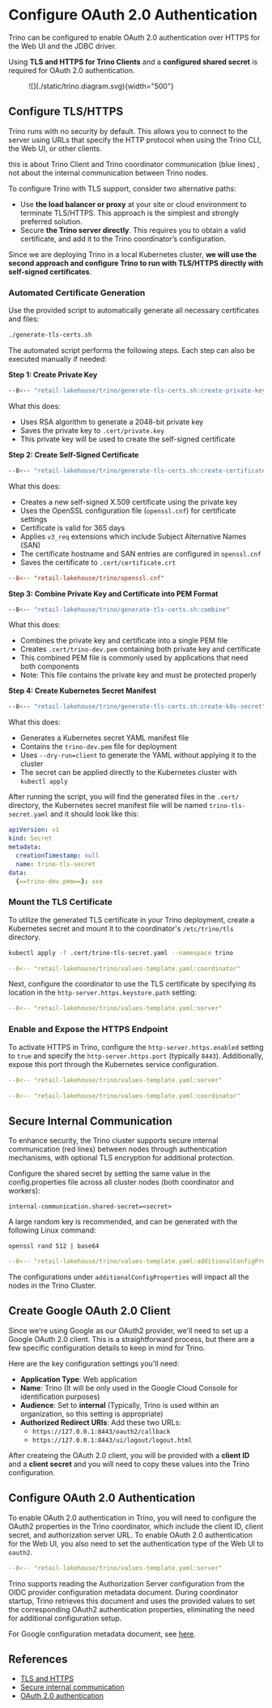 # Configure OAuth 2.0 Authentication

Trino can be configured to enable OAuth 2.0 authentication over HTTPS for the Web UI and the JDBC driver. 

Using **TLS and HTTPS for Trino Clients** and a **configured shared secret** is required for OAuth 2.0 authentication.

<figure markdown="span">
  ![](./static/trino.diagram.svg){width="500"}
</figure>

## Configure TLS/HTTPS

Trino runs with no security by default. This allows you to connect to the server using URLs that specify the HTTP protocol when using the Trino CLI, the Web UI, or other clients.

this is about Trino Client and Trino coordinator communication (blue lines) , not about the internal communication between Trino nodes.

To configure Trino with TLS support, consider two alternative paths:

- Use **the load balancer or proxy** at your site or cloud environment to terminate TLS/HTTPS. This approach is the simplest and strongly preferred solution.
- Secure **the Trino server directly**. This requires you to obtain a valid certificate, and add it to the Trino coordinator’s configuration.

Since we are deploying Trino in a local Kubernetes cluster, **we will use the second approach and configure Trino to run with TLS/HTTPS directly with self-signed certificates**.


### Automated Certificate Generation

Use the provided script to automatically generate all necessary certificates and files:

```bash
./generate-tls-certs.sh
```

The automated script performs the following steps. Each step can also be executed manually if needed:

**Step 1: Create Private Key**

```bash
--8<-- "retail-lakehouse/trino/generate-tls-certs.sh:create-private-key"
```

What this does:

- Uses RSA algorithm to generate a 2048-bit private key
- Saves the private key to `.cert/private.key`
- This private key will be used to create the self-signed certificate

**Step 2: Create Self-Signed Certificate**

```bash
--8<-- "retail-lakehouse/trino/generate-tls-certs.sh:create-certificate"
```

What this does:

- Creates a new self-signed X.509 certificate using the private key
- Uses the OpenSSL configuration file (`openssl.cnf`) for certificate settings
- Certificate is valid for 365 days
- Applies `v3_req` extensions which include Subject Alternative Names (SAN)
- The certificate hostname and SAN entries are configured in `openssl.cnf`
- Saves the certificate to `.cert/certificate.crt`

```ini title="openssl.cnf"
--8<-- "retail-lakehouse/trino/openssl.cnf"
```

**Step 3: Combine Private Key and Certificate into PEM Format**

```bash
--8<-- "retail-lakehouse/trino/generate-tls-certs.sh:combine"
```

What this does:

- Combines the private key and certificate into a single PEM file
- Creates `.cert/trino-dev.pem` containing both private key and certificate
- This combined PEM file is commonly used by applications that need both components
- Note: This file contains the private key and must be protected properly

**Step 4: Create Kubernetes Secret Manifest**

```bash
--8<-- "retail-lakehouse/trino/generate-tls-certs.sh:create-k8s-secret"
```

What this does:

- Generates a Kubernetes secret YAML manifest file
- Contains the `trino-dev.pem` file for deployment
- Uses `--dry-run=client` to generate the YAML without applying it to the cluster
- The secret can be applied directly to the Kubernetes cluster with `kubectl apply`

After running the script, you will find the generated files in the `.cert/` directory, the Kubernetes secret manifest file will be named `trino-tls-secret.yaml` and it should look like this:

```yaml title="trino-tls-secret.yaml"
apiVersion: v1
kind: Secret
metadata:
  creationTimestamp: null
  name: trino-tls-secret
data:
  {==trino-dev.pem==}: xxx
```

### Mount the TLS Certificate

To utilize the generated TLS certificate in your Trino deployment, create a Kubernetes secret and mount it to the coordinator's `/etc/trino/tls` directory.

```bash
kubectl apply -f .cert/trino-tls-secret.yaml --namespace trino
```


```yaml title="trino/values-template.yaml coordinator" linenums="1" hl_lines="1 10-13"
--8<-- "retail-lakehouse/trino/values-template.yaml:coordinator"
```

Next, configure the coordinator to use the TLS certificate by specifying its location in the `http-server.https.keystore.path` setting:

```yaml title="trino/values-template.yaml server" linenums="1" hl_lines="1 5 8"
--8<-- "retail-lakehouse/trino/values-template.yaml:server"
```

### Enable and Expose the HTTPS Endpoint

To activate HTTPS in Trino, configure the `http-server.https.enabled` setting to `true` and specify the `http-server.https.port` (typically `8443`). Additionally, expose this port through the Kubernetes service configuration.

```yaml title="trino/values-template.yaml server" linenums="1" hl_lines="1 6 7"
--8<-- "retail-lakehouse/trino/values-template.yaml:server"
```

```yaml title="trino/values-template.yaml coordinator" linenums="1" hl_lines="1 14-19"
--8<-- "retail-lakehouse/trino/values-template.yaml:coordinator"
```

## Secure Internal Communication

To enhance security, the Trino cluster supports secure internal communication (red lines) between nodes through authentication mechanisms, with optional TLS encryption for additional protection.

Configure the shared secret by setting the same value in the config.properties file across all cluster nodes (both coordinator and workers):

```
internal-communication.shared-secret=<secret>
```

A large random key is recommended, and can be generated with the following Linux command:

```
openssl rand 512 | base64
```


```yaml title="trino/values-template.yaml additionalConfigProperties" linenums="1" hl_lines="1 2"
--8<-- "retail-lakehouse/trino/values-template.yaml:additionalConfigProperties"
```

The configurations under `additionalConfigProperties` will impact all the nodes in the Trino Cluster.

## Create Google OAuth 2.0 Client

Since we're using Google as our OAuth2 provider, we'll need to set up a Google OAuth 2.0 client. This is a straightforward process, but there are a few specific configuration details to keep in mind for Trino.

Here are the key configuration settings you'll need:

- **Application Type**: Web application
- **Name**: Trino (It will be only used in the Google Cloud Console for identification purposes)
- **Audience**: Set to **internal** (Typically, Trino is used within an organization, so this setting is appropriate)
- **Authorized Redirect URIs**: Add these two URLs:
    - `https://127.0.0.1:8443/oauth2/callback`
    - `https://127.0.0.1:8443/ui/logout/logout.html`

After createing the OAuth 2.0 client, you will be provided with a **client ID** and a **client secret** and you will need to copy these values into the Trino configuration.

## Configure OAuth 2.0 Authentication

To enable OAuth 2.0 authentication in Trino, you will need to configure the OAuth2 properties in the Trino coordinator, which include the client ID, client secret, and authorization server URL. To enable OAuth 2.0 authentication for the Web UI, you also need to set the authentication type of the Web UI to `oauth2`.

```yaml title="trino/values-template.yaml server" linenums="1" hl_lines="1 3-5 8-12"
--8<-- "retail-lakehouse/trino/values-template.yaml:server"
```

Trino supports reading the Authorization Server configuration from the OIDC provider configuration metadata document. During coordinator startup, Trino retrieves this document and uses the provided values to set the corresponding OAuth2 authentication properties, eliminating the need for additional configuration setup.

For Google configuration metadata document, see [here](https://accounts.google.com/.well-known/openid-configuration).

## References
- [TLS and HTTPS](https://trino.io/docs/current/security/tls.html)
- [Secure internal communication](https://trino.io/docs/current/security/internal-communication.html)
- [OAuth 2.0 authentication](https://trino.io/docs/current/security/oauth2.html)